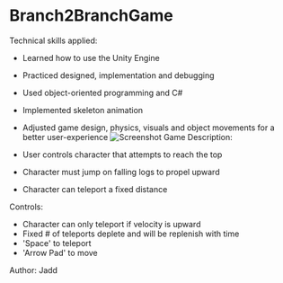 # Branch2BranchGame

Technical skills applied:
- Learned how to use the Unity Engine
- Practiced designed, implementation and debugging
- Used object-oriented programming and C#

- Implemented skeleton animation
- Adjusted game design, physics, visuals and object movements for a better user-experience
![Screenshot](screenshots/branch2branch1)
Game Description: 
- User controls character that attempts to reach the top
- Character must jump on falling logs to propel upward
- Character can teleport a fixed distance

Controls:
- Character can only teleport if velocity is upward
- Fixed # of teleports deplete and will be replenish with time
- 'Space' to teleport
- 'Arrow Pad' to move

Author: Jadd
